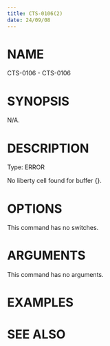 ```yaml
---
title: CTS-0106(2)
date: 24/09/08
---
```


# NAME

CTS-0106 - CTS-0106

# SYNOPSIS

N/A.

# DESCRIPTION

Type: ERROR

No liberty cell found for buffer {}.

# OPTIONS

This command has no switches.

# ARGUMENTS

This command has no arguments.

# EXAMPLES

# SEE ALSO
